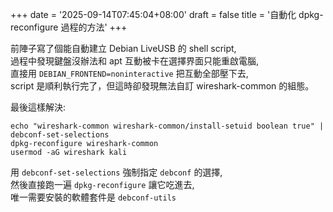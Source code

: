 +++
date = '2025-09-14T07:45:04+08:00'
draft = false
title = '自動化 dpkg-reconfigure 過程的方法'
+++

前陣子寫了個能自動建立 Debian LiveUSB 的 shell script,  
過程中發現鍵盤沒辦法和 apt 互動被卡在選擇界面只能重啟電腦,  
直接用 `DEBIAN_FRONTEND=noninteractive` 把互動全部壓下去,  
script 是順利執行完了，但這時卻發現無法自訂 wireshark-common 的組態。  
  
最後這樣解決:  
```
echo "wireshark-common wireshark-common/install-setuid boolean true" | debconf-set-selections
dpkg-reconfigure wireshark-common
usermod -aG wireshark kali
```
用 `debconf-set-selections` 強制指定 `debconf` 的選擇,  
然後直接跑一遍 `dpkg-reconfigure` 讓它吃進去,  
唯一需要安裝的軟體套件是 `debconf-utils`
